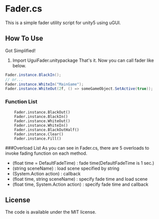 Fader.cs
=========

This is a simple fader utility script for unity5 using uGUI.

How To Use
---------
Got Simplified!
1. Import UguiFader.unitypackage
That's it.
Now you can call fader like below.

```cs
Fader.instance.BlackIn();
// or...
Fader.instance.WhiteIn("MainGame");
Fader.instance.WhiteOut(2f, () => someGameObject.SetActive(true));
```

### Function List
```
    Fader.instance.BlackOut()
    Fader.instance.BlackIn()
    Fader.instance.WhiteOut()
    Fader.instance.WhiteIn()
    Fader.instance.BlackOutHalf()
    Fader.instance.Clear()
    Fader.instance.Fill()
```

###Overload List
As you can see in Fader.cs, there are 5 overloads to invoke fading function on each method.
* (float time = DefaultFadeTime)     : fade time(DefaultFadeTime is 1 sec.)
* (string sceneName)                 : load scene specified by string
* (System.Action action)             : callback
* (float time, string sceneName)     : specify fade time and load scene
* (float time, System.Action action) : specify fade time and callback

License
---------
The code is available under the MIT license.
